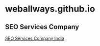 # weballways.github.io

## SEO Services Company

[SEO Services Company India](https://www.weballways.com)
